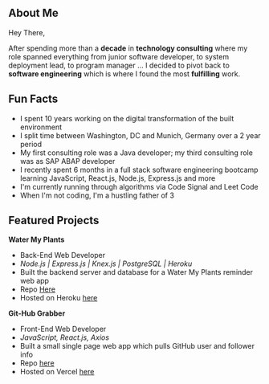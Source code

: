 ## About Me

Hey There,

After spending more than a **decade** in **technology consulting** where my role spanned everything from junior software developer, to system deployment lead, to program manager ... I decided to pivot back to **software engineering** which is where I found the most **fulfilling** work.  

## Fun Facts
- I spent 10 years working on the digital transformation of the built environment
- I split time between Washington, DC and Munich, Germany over a 2 year period
- My first consulting role was a Java developer; my third consulting role was as SAP ABAP developer
- I recently spent 6 months in a full stack software engineering bootcamp learning JavaScript, React.js, Node.js, Express.js and more
- I'm currently running through algorithms via Code Signal and Leet Code
- When I'm not coding, I'm a hustling father of 3 

## Featured Projects
**Water My Plants**
- Back-End Web Developer
- *Node.js | Express.js | Knex.js | PostgreSQL | Heroku*
- Built the backend server and database for a Water My Plants reminder web app
- Repo [Here](https://github.com/bld-wk-water-my-plants/back-end)
- Hosted on Heroku [here](https://water-my-plants-build-week.herokuapp.com/)

**Git-Hub Grabber**
- Front-End Web Developer
- *JavaScript, React.js, Axios*
- Built a small single page web app which pulls GitHub user and follower info
- Repo [here](https://github.com/ST1414/web-module-project-lifecycle)
- Hosted on Vercel [here](https://git-hub-grabber.vercel.app)

<!--
**ST1414/ST1414** is a ✨ _special_ ✨ repository because its `README.md` (this file) appears on your GitHub profile.

Here are some ideas to get you started:

- 🔭 I’m currently working on ...
- 🌱 I’m currently learning ...
- 👯 I’m looking to collaborate on ...
- 🤔 I’m looking for help with ...
- 💬 Ask me about ...
- 📫 How to reach me: ...
- 😄 Pronouns: ...
- ⚡ Fun fact: ...
-->
